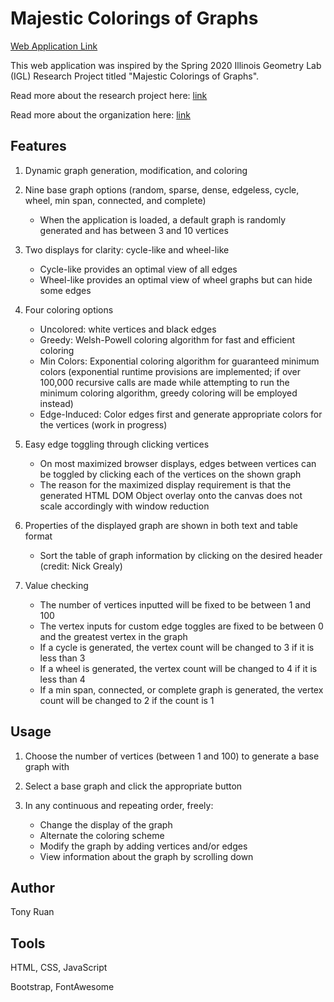 # Majestic Colorings of Graphs

[Web Application Link](https://tonyruan2.github.io/majestic_colorings/)

This web application was inspired by the Spring 2020 Illinois Geometry Lab (IGL) Research Project titled "Majestic Colorings of Graphs".

Read more about the research project here: [link](https://math.illinois.edu/research/igl/projects/spring/2020/majestic-colorings-graphs)

Read more about the organization here: [link](https://math.illinois.edu/research/igl)

## Features

1) Dynamic graph generation, modification, and coloring

2) Nine base graph options (random, sparse, dense, edgeless, cycle, wheel, min span, connected, and complete)

   * When the application is loaded, a default graph is randomly generated and has between 3 and 10 vertices

3) Two displays for clarity: cycle-like and wheel-like

   * Cycle-like provides an optimal view of all edges
   * Wheel-like provides an optimal view of wheel graphs but can hide some edges

4) Four coloring options

   * Uncolored: white vertices and black edges
   * Greedy: Welsh-Powell coloring algorithm for fast and efficient coloring
   * Min Colors: Exponential coloring algorithm for guaranteed minimum colors (exponential runtime provisions are implemented; if over 100,000 recursive calls are made while attempting to run the minimum coloring algorithm, greedy coloring will be employed instead)
   * Edge-Induced: Color edges first and generate appropriate colors for the vertices (work in progress)

5) Easy edge toggling through clicking vertices

   * On most maximized browser displays, edges between vertices can be toggled by clicking each of the vertices on the shown graph
   * The reason for the maximized display requirement is that the generated HTML DOM Object overlay onto the canvas does not scale accordingly with window reduction

6) Properties of the displayed graph are shown in both text and table format

   * Sort the table of graph information by clicking on the desired header (credit: Nick Grealy)

7) Value checking

   * The number of vertices inputted will be fixed to be between 1 and 100
   * The vertex inputs for custom edge toggles are fixed to be between 0 and the greatest vertex in the graph
   * If a cycle is generated, the vertex count will be changed to 3 if it is less than 3
   * If a wheel is generated, the vertex count will be changed to 4 if it is less than 4
   * If a min span, connected, or complete graph is generated, the vertex count will be changed to 2 if the count is 1

## Usage

1) Choose the number of vertices (between 1 and 100) to generate a base graph with

2) Select a base graph and click the appropriate button

3) In any continuous and repeating order, freely:

   * Change the display of the graph
   * Alternate the coloring scheme
   * Modify the graph by adding vertices and/or edges
   * View information about the graph by scrolling down

## Author

Tony Ruan

## Tools

HTML, CSS, JavaScript

Bootstrap, FontAwesome
